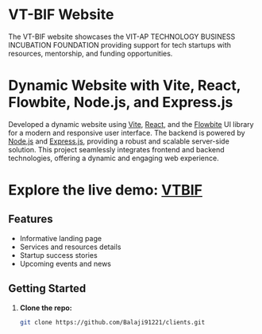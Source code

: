 # VT-BIF Website

The VT-BIF website showcases the VIT-AP TECHNOLOGY BUSINESS INCUBATION FOUNDATION providing support for tech startups with resources, mentorship, and funding opportunities.

# Dynamic Website with Vite, React, Flowbite, Node.js, and Express.js

Developed a dynamic website using [Vite](https://vitejs.dev/), [React](https://reactjs.org/), and the [Flowbite](https://flowbite.com/) UI library for a modern and responsive user interface. The backend is powered by [Node.js](https://nodejs.org/) and [Express.js](https://expressjs.com/), providing a robust and scalable server-side solution. This project seamlessly integrates frontend and backend technologies, offering a dynamic and engaging web experience.

# Explore the live demo: [VTBIF](https://clients-dco.pages.dev/)

## Features

- Informative landing page
- Services and resources details
- Startup success stories
- Upcoming events and news

## Getting Started

1. **Clone the repo:**
   ```bash
   git clone https://github.com/Balaji91221/clients.git
